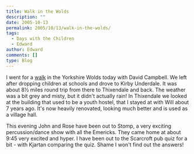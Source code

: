 ```yaml
---
title: Walk in the Wolds
description: ""
date: 2005-10-13
permalink: 2005/10/13/walk-in-the-wolds/
tags:
  - Days with the Children
  - Edward
author: Edward
comments: []
type: Blog
---
```


I went for a [walk][1] in the Yorkshire Wolds today with David Campbell.
We left after dropping children at schools and drove to Kirby Underdale.
It was about 8½ miles round trip from there to Thixendale and back. The
weather was a bit grey and misty, but it didn\'t actually rain! In
Thixendale we looked at the building that used to be a youth hostel,
that I stayed at with Will about 7 years ago. It\'s now heavily
renovated, looking much better and is used as a village hall.

This evening John and Rose have been out to Stomp, a very exciting
percussion/dance show with all the Emericks. They came home at about
9:45 very excited and hyper. I have been out to the Scarcroft pub quiz
for a bit - with Kjartan comparing the quiz. Shame I won\'t find out the
answers!



[1]: https://www.outdooryorkshire.com/exec/137469/8519/PROFILE=NDpVS19VS1dFQjUxNDk3MzUwOlVLX1VLV0VCMjQ5OTM2MzE6RU5HTElTSDpHQjoxMTI5MjM1MjcxOjExMjkyMzUyNzY6Ojo=
